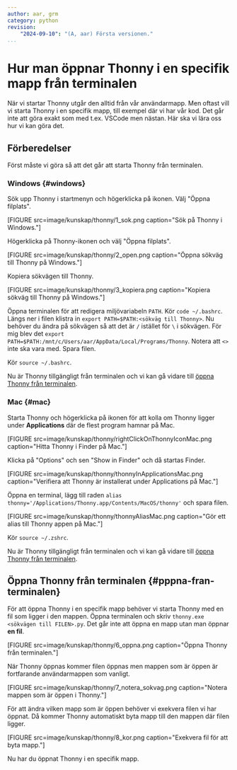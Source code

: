 ```yaml
---
author: aar, grm
category: python
revision:
    "2024-09-10": "(A, aar) Första versionen."
...
```


Hur man öppnar Thonny i en specifik mapp från terminalen
==========================================

När vi startar Thonny utgår den alltid från vår användarmapp. Men oftast vill vi starta Thonny i en specifik mapp, till exempel där vi har vår kod. Det går inte att göra exakt som med t.ex. VSCode men nästan. Här ska vi lära oss hur vi kan göra det.

## Förberedelser

Först måste vi göra så att det går att starta Thonny från terminalen.

### Windows {#windows}

Sök upp Thonny i startmenyn och högerklicka på ikonen. Välj "Öppna filplats".

[FIGURE src=image/kunskap/thonny/1_sok.png caption="Sök på Thonny i Windows."]

Högerklicka på Thonny-ikonen och välj "Öppna filplats".

[FIGURE src=image/kunskap/thonny/2_open.png caption="Öppna sökväg till Thonny på Windows."]

Kopiera sökvägen till Thonny.

[FIGURE src=image/kunskap/thonny/3_kopiera.png caption="Kopiera sökväg till Thonny på Windows."]

Öppna terminalen för att redigera miljövariabeln `PATH`. Kör `code ~/.bashrc`. Längs ner i filen klistra in `export PATH=$PATH:<sökväg till Thonny>`. Nu behöver du ändra på sökvägen så att det är `/` istället för `\` i sökvägen. För mig blev det `export PATH=$PATH:/mnt/c/Users/aar/AppData/Local/Programs/Thonny`. Notera att `<>` inte ska vara med. Spara filen.

Kör `source ~/.bashrc`.

Nu är Thonny tillgängligt från terminalen och vi kan gå vidare till [öppna Thonny från terminalen](#pppna-fran-terminalen).

### Mac {#mac}

Starta Thonny och högerklicka på ikonen för att kolla om Thonny ligger under **Applications** där de flest program hamnar på Mac.

[FIGURE src=image/kunskap/thonny/rightClickOnThonnyIconMac.png caption="Hitta Thonny i Finder på Mac."]

Klicka på "Options" och sen "Show in Finder" och då startas Finder.

[FIGURE src=image/kunskap/thonny/thonnyInApplicationsMac.png caption="Verifiera att Thonny är installerat under Applications på Mac."]

Öppna en terminal, lägg till raden `alias thonny='/Applications/Thonny.app/Contents/MacOS/thonny'` och spara filen.

[FIGURE src=image/kunskap/thonny/thonnyAliasMac.png caption="Gör ett alias till Thonny appen på Mac."]

Kör `source ~/.zshrc`.

Nu är Thonny tillgängligt från terminalen och vi kan gå vidare till [öppna Thonny från terminalen](#pppna-fran-terminalen).

## Öppna Thonny från terminalen {#pppna-fran-terminalen}

För att öppna Thonny i en specifik mapp behöver vi starta Thonny med en fil som ligger i den mappen. Öppna terminalen och skriv `thonny.exe <sökvägen till FILEN>.py`. Det går inte att öppna en mapp utan man öppnar **en fil**.

[FIGURE src=image/kunskap/thonny/6_oppna.png caption="Öppna Thonny från terminalen."]

När Thonny öppnas kommer filen öppnas men mappen som är öppen är fortfarande användarmappen som vanligt.

[FIGURE src=image/kunskap/thonny/7_notera_sokvag.png caption="Notera mappen som är öppen i Thonny."]

För att ändra vilken mapp som är öppen behöver vi exekvera filen vi har öppnat. Då kommer Thonny automatiskt byta mapp till den mappen där filen ligger.

[FIGURE src=image/kunskap/thonny/8_kor.png caption="Exekvera fil för att byta mapp."]

Nu har du öppnat Thonny i en specifik mapp.
